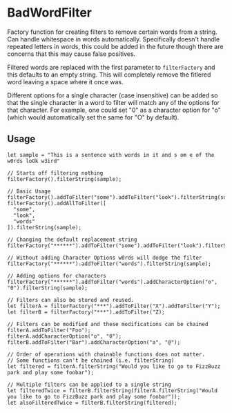 # BadWordFilter
Factory function for creating filters to remove certain words from a string.  Can handle whitespace in words automatically.  Specifically doesn't handle repeated letters in words, this could be added in the future though there are concerns that this may cause false positives.

Filtered words are replaced with the first parameter to `filterFactory` and this defaults to an empty string.  This will completely remove the fitlered word leaving a space where it once was.

Different options for a single character (case insensitive) can be added so that the single character in a word to filter will match any of the options for that character.  For example, one could set "0" as a character option for "o" (which would automatically set the same for "O" by default).

## Usage
```
let sample = "This is a sentence with words in it and s om e of the w0rds loOk w3ird"

// Starts off filtering nothing
filterFactory().filterString(sample);

// Basic Usage
filterFactory().addToFilter("some").addToFilter("look").filterString(sample);
filterFactory().addAllToFilter([
  "some",
  "look",
  "words"
]).filterString(sample);

// Changing the default replacement string
filterFactory("******").addToFilter("some").addToFilter("look").filterString(sample);

// Without adding Character Options w0rds will dodge the filter
filterFactory("******").addToFilter("words").filterString(sample);

// Adding options for characters
filterFactory("******").addToFilter("words").addCharacterOption("o", "0").filterString(sample);

// Filters can also be stored and reused.
let filterA = filterFactory("***").addToFilter("X").addToFilter("Y");
let filterB = filterFactory("***").addToFilter("Z);

// Filters can be modified and these modifications can be chained
filterA.addToFilter("Foo");
filterA.addCharacterOption("o", "0");
filterB.addToFilter("Bar").addCharacterOption("a", "@");

// Order of operations with chainable functions does not matter.
// Some functions can't be chained (i.e. filterString) 
let filtered = filterA.filterString("Would you like to go to FizzBuzz park and play some foobar");

// Multiple filters can be applied to a single string
let filteredTwice = filterB.filterString(filterA.filterString("Would you like to go to FizzBuzz park and play some foobar"));
let alsoFilteredTwice = filterB.filterString(filtered);

```
